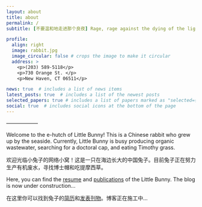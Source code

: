 ```yaml
---
layout: about
title: about
permalink: /
subtitle: [不要温和地走进那个良夜] Rage, rage against the dying of the light

profile:
  align: right
  image: rabbit.jpg
  image_circular: false # crops the image to make it circular
  address: >
    <p>(203) 589-5118</p>
    <p>730 Orange St. </p>
    <p>New Haven, CT 06511</p>

news: true  # includes a list of news items
latest_posts: true  # includes a list of the newest posts
selected_papers: true # includes a list of papers marked as "selected={true}"
social: true  # includes social icons at the bottom of the page
---
```


 ——————

 Welcome to the e-hutch of Little Bunny! This is a Chinese rabbit who grew up by the seaside. Currently, Little Bunny is busy producing organic wastewater, searching for a doctoral cap, and eating Timothy grass.

 欢迎光临小兔子的网络小窝！这是一只在海边长大的中国兔子。目前兔子正在努力生产有机废水，寻找博士帽和吃提摩西草。

 Here, you can find the [resume](https://ausar4444.github.io/cv/) and [publications](https://ausar4444.github.io/publications/) of the Little Bunny. The blog is now under construction...

 在这里你可以找到兔子的[简历](https://ausar4444.github.io/cv/)和[发表刊物](https://ausar4444.github.io/publications/)。博客正在施工中...

